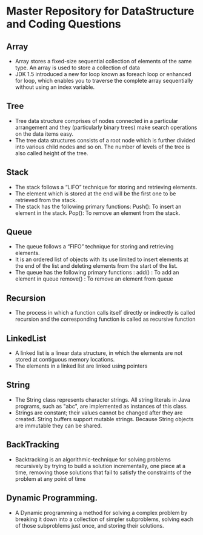 # Master Repository for DataStructure and Coding Questions

## Array

- Array stores a fixed-size sequential collection of elements of the same type. An array is used to store a collection of data
- JDK 1.5 introduced a new for loop known as foreach loop or enhanced for loop, which enables you to traverse the complete array sequentially without using an index variable.

## Tree

- Tree data structure comprises of nodes connected in a particular arrangement and they (particularly binary trees) make search operations on the data items easy. 
- The tree data structures consists of a root node which is further divided into various child nodes and so on. The number of levels of the tree is also called height of the tree.

## Stack

- The stack follows a “LIFO” technique for storing and retrieving elements. 
- The element which is stored at the end will be the first one to be retrieved from the stack. 
- The stack has the following primary functions:
Push(): To insert an element in the stack.
Pop(): To remove an element from the stack.

## Queue

- The queue follows a “FIFO” technique for storing and retrieving elements.
- It is an ordered list of objects with its use limited to insert elements at the end of the list and deleting elements from the start of the list.
- The queue has the following primary functions :
  add() : To add an element in queue
  remove() : To remove an element from queue


## Recursion

- The process in which a function calls itself directly or indirectly is called recursion and the corresponding function is called as recursive function

## LinkedList

- A linked list is a linear data structure, in which the elements are not stored at contiguous memory locations. 
- The elements in a linked list are linked using pointers

## String 

- The String class represents character strings. All string literals in Java programs, such as "abc", are implemented as instances of this class.
- Strings are constant; their values cannot be changed after they are created. String buffers support mutable strings. Because String objects are immutable they can be shared.

## BackTracking

- Backtracking is an algorithmic-technique for solving problems recursively by trying to build a solution incrementally, one piece at a time, removing those solutions that fail to satisfy the constraints of the problem at any point of time 

## Dynamic Programming.

- A Dynamic programming a method for solving a complex problem by breaking it down into a collection of simpler subproblems, solving each of those subproblems just once, and storing their solutions.
